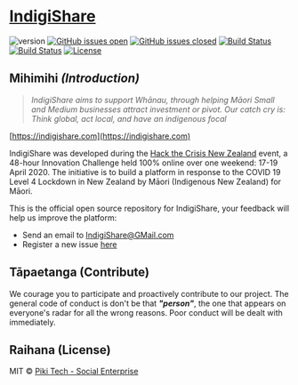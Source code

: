 # [IndigiShare](https://github.com/Piki-Tech-Social-Enterprise/IndigiShare)
![version](https://img.shields.io/badge/version-1.0.0-blue.svg?style=for-the-badge) [![GitHub issues open](https://img.shields.io/github/issues/Piki-Tech-Social-Enterprise/IndigiShare.svg?maxAge=2592000&style=for-the-badge)](https://github.com/Piki-Tech-Social-Enterprise/IndigiShare/issues?q=is%3Aopen+is%3Aissue) [![GitHub issues closed](https://img.shields.io/github/issues-closed-raw/Piki-Tech-Social-Enterprise/IndigiShare.svg?maxAge=2592000&style=for-the-badge)](https://github.com/Piki-Tech-Social-Enterprise/IndigiShare/issues?q=is%3Aissue+is%3Aclosed) [![Build Status](https://img.shields.io/github/forks/Piki-Tech-Social-Enterprise/IndigiShare.svg?style=for-the-badge)](https://github.com/Piki-Tech-Social-Enterprise/IndigiShare) [![Build Status](https://img.shields.io/github/stars/Piki-Tech-Social-Enterprise/IndigiShare.svg?style=for-the-badge)](https://github.com/Piki-Tech-Social-Enterprise/IndigiShare) [![License](https://img.shields.io/github/license/Piki-Tech-Social-Enterprise/IndigiShare.svg?style=for-the-badge)](https://github.com/Piki-Tech-Social-Enterprise/IndigiShare)

## Mihimihi _(Introduction)_
> _IndigiShare aims to support Whānau, through helping Māori Small and Medium businesses attract investment or pivot. Our catch cry is: Think global, act local, and have an indigenous focal_

[https://indigishare.com](https://indigishare.com)

IndigiShare was developed during the [Hack the Crisis New Zealand](https://hackthecrisis.nz) event, a 48-hour Innovation Challenge held 100% online over one weekend: 17-19 April 2020. The initiative is to build a platform in response to the COVID 19 Level 4 Lockdown in New Zealand by Māori (Indigenous New Zealand) for Māori.

This is the official open source repository for IndigiShare, your feedback will help us improve the platform:

* Send an email to [IndigiShare@GMail.com](IndigiShare@GMail.com)
* Register a new issue [here](https://github.com/Piki-Tech-Social-Enterprise/IndigiShare/issues/new/choose)

## Tāpaetanga (Contribute)

We courage you to participate and proactively contribute to our project. The general code of conduct is don't be that _**"person"**_, the one that appears on everyone's radar for all the wrong reasons. Poor conduct will be dealt with immediately.

## Raihana (License)

MIT © [Piki Tech - Social Enterprise](https://github.com/Piki-Tech-Social-Enterprise/)